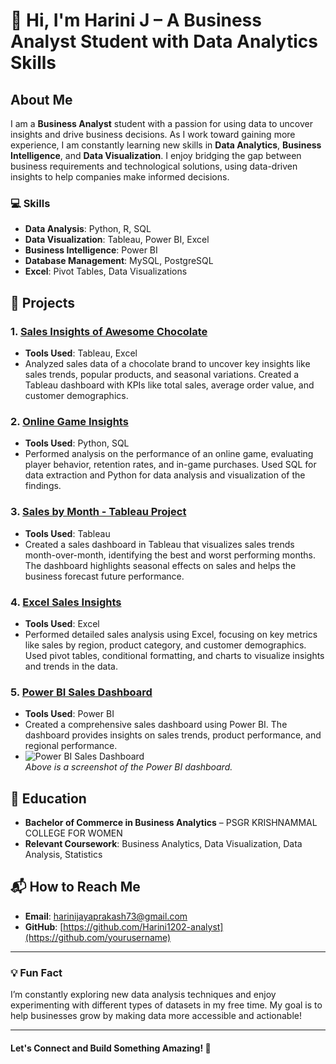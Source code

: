 # 👋 Hi, I'm Harini J – A Business Analyst Student with Data Analytics Skills

## About Me
I am a **Business Analyst** student with a passion for using data to uncover insights and drive business decisions. As I work toward gaining more experience, I am constantly learning new skills in **Data Analytics**, **Business Intelligence**, and **Data Visualization**. I enjoy bridging the gap between business requirements and technological solutions, using data-driven insights to help companies make informed decisions.

### 💻 Skills
- **Data Analysis**: Python, R, SQL
- **Data Visualization**: Tableau, Power BI, Excel
- **Business Intelligence**: Power BI
- **Database Management**: MySQL, PostgreSQL
- **Excel**: Pivot Tables, Data Visualizations

## 📂 Projects
### 1. **[Sales Insights of Awesome Chocolate](https://github.com/yourusername/sales-insights-awesome-chocolate)**  
   - **Tools Used**: Tableau, Excel  
   - Analyzed sales data of a chocolate brand to uncover key insights like sales trends, popular products, and seasonal variations. Created a Tableau dashboard with KPIs like total sales, average order value, and customer demographics.

### 2. **[Online Game Insights](https://github.com/yourusername/online-game-insights)**  
   - **Tools Used**: Python, SQL  
   - Performed analysis on the performance of an online game, evaluating player behavior, retention rates, and in-game purchases. Used SQL for data extraction and Python for data analysis and visualization of the findings.

### 3. **[Sales by Month - Tableau Project](https://github.com/yourusername/sales-by-month-tableau)**  
   - **Tools Used**: Tableau  
   - Created a sales dashboard in Tableau that visualizes sales trends month-over-month, identifying the best and worst performing months. The dashboard highlights seasonal effects on sales and helps the business forecast future performance.

### 4. **[Excel Sales Insights](https://github.com/yourusername/excel-sales-insights)**  
   - **Tools Used**: Excel  
   - Performed detailed sales analysis using Excel, focusing on key metrics like sales by region, product category, and customer demographics. Used pivot tables, conditional formatting, and charts to visualize insights and trends in the data.

### 5. **[Power BI Sales Dashboard](https://github.com/yourusername/power-bi-sales-dashboard)**  
   - **Tools Used**: Power BI  
   - Created a comprehensive sales dashboard using Power BI. The dashboard provides insights on sales trends, product performance, and regional performance.  
   - ![Power BI Sales Dashboard](https://github.com/yourusername/your-repository-name/raw/main/assets/power-bi-sales-dashboard.png)  
     *Above is a screenshot of the Power BI dashboard.*

## 💼 Education
- **Bachelor of Commerce in Business Analytics** – PSGR KRISHNAMMAL COLLEGE FOR WOMEN
- **Relevant Coursework**: Business Analytics, Data Visualization, Data Analysis, Statistics

## 📬 How to Reach Me
- **Email**: [harinijayaprakash73@gmail.com](mailto:youremail@example.com)
- **GitHub**: [https://github.com/Harini1202-analyst](https://github.com/yourusername)

---

### 💡 Fun Fact
I’m constantly exploring new data analysis techniques and enjoy experimenting with different types of datasets in my free time. My goal is to help businesses grow by making data more accessible and actionable!

---

#### Let's Connect and Build Something Amazing! 🌟

 

